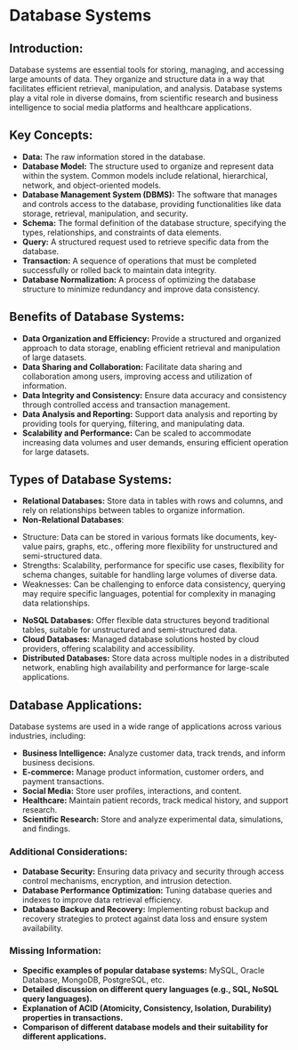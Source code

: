 # Database Systems

## Introduction:

Database systems are essential tools for storing, managing, and accessing large amounts of data. They organize and structure data in a way that facilitates efficient retrieval, manipulation, and analysis. Database systems play a vital role in diverse domains, from scientific research and business intelligence to social media platforms and healthcare applications.

## Key Concepts:

* **Data:** The raw information stored in the database.
* **Database Model:** The structure used to organize and represent data within the system. Common models include relational, hierarchical, network, and object-oriented models.
* **Database Management System (DBMS):** The software that manages and controls access to the database, providing functionalities like data storage, retrieval, manipulation, and security.
* **Schema:** The formal definition of the database structure, specifying the types, relationships, and constraints of data elements.
* **Query:** A structured request used to retrieve specific data from the database.
* **Transaction:** A sequence of operations that must be completed successfully or rolled back to maintain data integrity.
* **Database Normalization:** A process of optimizing the database structure to minimize redundancy and improve data consistency.

## Benefits of Database Systems:

* **Data Organization and Efficiency:** Provide a structured and organized approach to data storage, enabling efficient retrieval and manipulation of large datasets.
* **Data Sharing and Collaboration:** Facilitate data sharing and collaboration among users, improving access and utilization of information.
* **Data Integrity and Consistency:** Ensure data accuracy and consistency through controlled access and transaction management.
* **Data Analysis and Reporting:** Support data analysis and reporting by providing tools for querying, filtering, and manipulating data.
* **Scalability and Performance:** Can be scaled to accommodate increasing data volumes and user demands, ensuring efficient operation for large datasets.

## Types of Database Systems:

* **Relational Databases:** Store data in tables with rows and columns, and rely on relationships between tables to organize information.
* **Non-Relational Databases**:
- Structure: Data can be stored in various formats like documents, key-value pairs, graphs, etc., offering more flexibility for unstructured and semi-structured data.
- Strengths: Scalability, performance for specific use cases, flexibility for schema changes, suitable for handling large volumes of diverse data.
- Weaknesses: Can be challenging to enforce data consistency, querying may require specific languages, potential for complexity in managing data relationships.

* **NoSQL Databases:** Offer flexible data structures beyond traditional tables, suitable for unstructured and semi-structured data.
* **Cloud Databases:** Managed database solutions hosted by cloud providers, offering scalability and accessibility.
* **Distributed Databases:** Store data across multiple nodes in a distributed network, enabling high availability and performance for large-scale applications.

## Database Applications:

Database systems are used in a wide range of applications across various industries, including:

* **Business Intelligence:** Analyze customer data, track trends, and inform business decisions.
* **E-commerce:** Manage product information, customer orders, and payment transactions.
* **Social Media:** Store user profiles, interactions, and content.
* **Healthcare:** Maintain patient records, track medical history, and support research.
* **Scientific Research:** Store and analyze experimental data, simulations, and findings.

### Additional Considerations:

* **Database Security:** Ensuring data privacy and security through access control mechanisms, encryption, and intrusion detection.
* **Database Performance Optimization:** Tuning database queries and indexes to improve data retrieval efficiency.
* **Database Backup and Recovery:** Implementing robust backup and recovery strategies to protect against data loss and ensure system availability.

### Missing Information:

* **Specific examples of popular database systems:** MySQL, Oracle Database, MongoDB, PostgreSQL, etc.
* **Detailed discussion on different query languages (e.g., SQL, NoSQL query languages).**
* **Explanation of ACID (Atomicity, Consistency, Isolation, Durability) properties in transactions.**
* **Comparison of different database models and their suitability for different applications.**

